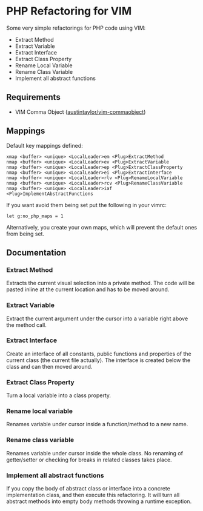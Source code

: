 # PHP Refactoring for VIM

Some very simple refactorings for PHP code using VIM:

* Extract Method
* Extract Variable
* Extract Interface
* Extract Class Property
* Rename Local Variable
* Rename Class Variable
* Implement all abstract functions

## Requirements

* VIM Comma Object ([austintaylor/vim-commaobject](http://github.com/austintaylor/vim-commaobject))

## Mappings

Default key mappings defined:

    xmap <buffer> <unique> <LocalLeader>em <Plug>ExtractMethod
    nmap <buffer> <unique> <LocalLeader>ev <Plug>ExtractVariable
    nmap <buffer> <unique> <LocalLeader>ep <Plug>ExtractClassProperty
    nmap <buffer> <unique> <LocalLeader>ei <Plug>ExtractInterface
    nmap <buffer> <unique> <LocalLeader>rlv <Plug>RenameLocalVariable
    nmap <buffer> <unique> <LocalLeader>rcv <Plug>RenameClassVariable
    nmap <buffer> <unique> <LocalLeader>iaf <Plug>ImplementAbstractFunctions

If you want avoid them being set put the following in your vimrc:

    let g:no_php_maps = 1

Alternatively, you create your own maps, which will prevent the default ones
from being set.

## Documentation

### Extract Method

Extracts the current visual selection into a private method.
The code will be pasted inline at the current location
and has to be moved around. 

### Extract Variable

Extract the current argument under the cursor into a variable
right above the method call.

### Extract Interface

Create an interface of all constants, public functions and
properties of the current class (the current file actually).
The interface is created below the class and can then moved
around.

### Extract Class Property

Turn a local variable into a class property.

### Rename local variable

Renames variable under cursor inside a function/method to a new name.

### Rename class variable

Renames variable under cursor inside the whole class. No renaming of
getter/setter or checking for breaks in related classes takes place.

### Implement all abstract functions

If you copy the body of abstract class or interface into a concrete implementation class,
and then execute this refactoring. It will turn all abstract methods into empty body
methods throwing a runtime exception.
